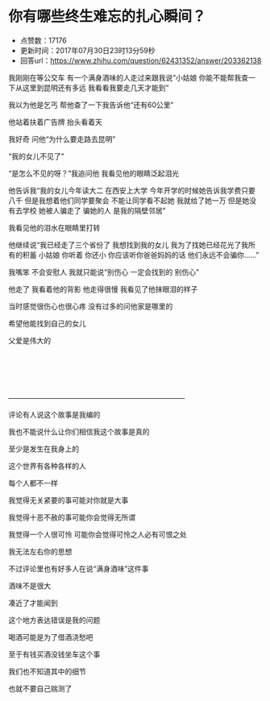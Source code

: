 # 你有哪些终生难忘的扎心瞬间？
- 点赞数：17176
- 更新时间：2017年07月30日23时13分59秒
- 回答url：https://www.zhihu.com/question/62431352/answer/203362138
<body>
 <p data-pid="-8vNPHZ1">我刚刚在等公交车 有一个满身酒味的人走过来跟我说“小姑娘 你能不能帮我查一下从这里到昆明还有多远 我看看我要走几天才能到”</p>
 <p data-pid="m9EUUrmO">我以为他是乞丐 帮他查了一下我告诉他“还有60公里”</p>
 <p data-pid="TfRti75g">他站着扶着广告牌 抬头看着天</p>
 <p data-pid="bbNLeV0i">我好奇 问他“为什么要走路去昆明”</p>
 <p data-pid="QlNmzTYx">“我的女儿不见了”</p>
 <p data-pid="kXX2O7SR">“是怎么不见的呀？”我追问他 我看见他的眼睛泛起泪光</p>
 <p data-pid="UdYQ98Ls">他告诉我“我的女儿今年读大二 在西安上大学 今年开学的时候她告诉我学费只要八千 但是我想着他们同学要聚会 不能让同学看不起她 我就给了她一万 但是她没有去学校 她被人骗走了 骗她的人 是我的隔壁邻居”</p>
 <p data-pid="4oe2N1bv">我看见他的泪水在眼睛里打转</p>
 <p data-pid="oh9_sHBF">他继续说“我已经走了三个省份了 我想找到我的女儿 我为了找她已经花光了我所有的积蓄 小姑娘 你听着 你还小 你应该听你爸爸妈妈的话 他们永远不会骗你……”</p>
 <p data-pid="FHlPxYy0">我嘴笨 不会安慰人 我就只能说“别伤心 一定会找到的 别伤心”</p>
 <p data-pid="Vkg90FYT">他走了 我看着他的背影 他走得很慢 我看见了他抹眼泪的样子</p>
 <p data-pid="iaYw2wcn">当时感觉很伤心也很心疼 没有过多的问他家是哪里的</p>
 <p data-pid="f-ABSazF">希望他能找到自己的女儿</p>
 <p data-pid="lLOZjszp">父爱是伟大的</p>
 <br>
 <br>
 <br>
 <br>
 <p data-pid="p97PoYP7">—————————————————————————</p>
 <p data-pid="CP2ccBvd">评论有人说这个故事是我编的</p>
 <p data-pid="8_Br4CJv">我也不能说什么让你们相信我这个故事是真的</p>
 <p data-pid="FhJbxpdD">至少是发生在我身上的</p>
 <p data-pid="ya5-WQnk">这个世界有各种各样的人</p>
 <p data-pid="8mPW5VuL">每个人都不一样</p>
 <p data-pid="9T-HUzkM">我觉得无关紧要的事可能对你就是大事</p>
 <p data-pid="KSBHI4la">我觉得十恶不赦的事可能你会觉得无所谓</p>
 <p data-pid="xnuS8Hip">我觉得一个人很可怜 可能你会觉得可怜之人必有可恨之处</p>
 <p data-pid="2NZnNSKS">我无法左右你的思想</p>
 <p data-pid="vnhTbH0c">不过评论里也有好多人在说“满身酒味”这件事</p>
 <p data-pid="SoIV0ZB6">酒味不是很大</p>
 <p data-pid="CUY4RVHK">凑近了才能闻到</p>
 <p data-pid="fjZrVIKO">这个地方表达错误是我的问题</p>
 <p data-pid="IWAJ1lU1">喝酒可能是为了借酒浇愁吧</p>
 <p data-pid="gLxXnWjq">至于有钱买酒没钱坐车这个事</p>
 <p data-pid="VUYvduXR">我们也不知道其中的细节</p>
 <p data-pid="MJr06fvB">也就不要自己揣测了</p>
</body>